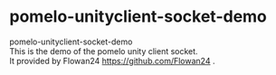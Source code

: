 pomelo-unityclient-socket-demo
==============================

pomelo-unityclient-socket-demo<br>
This is the demo of the pomelo unity client socket.<br>
It provided by Flowan24 https://github.com/Flowan24 .<br>

